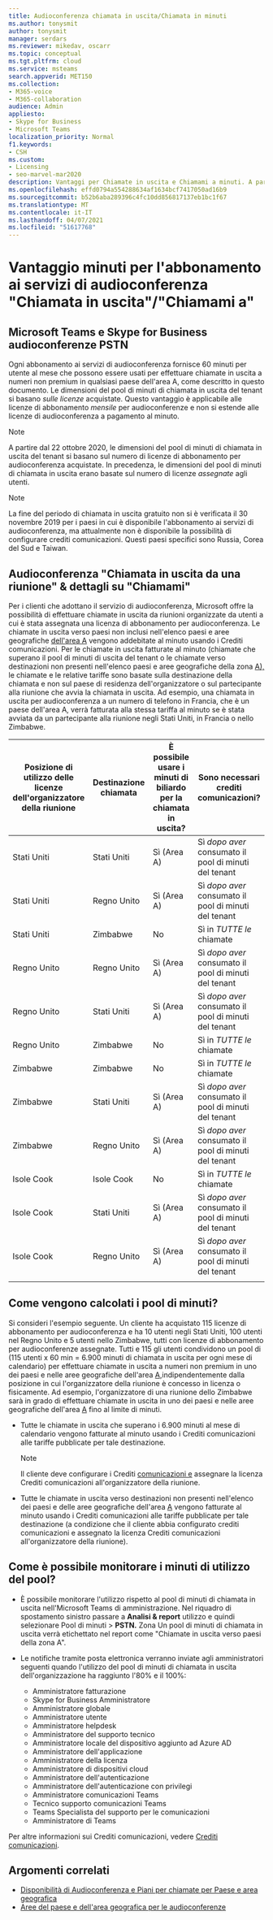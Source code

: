 ```yaml
---
title: Audioconferenza chiamata in uscita/Chiamata in minuti
ms.author: tonysmit
author: tonysmit
manager: serdars
ms.reviewer: mikedav, oscarr
ms.topic: conceptual
ms.tgt.pltfrm: cloud
ms.service: msteams
search.appverid: MET150
ms.collection:
- M365-voice
- M365-collaboration
audience: Admin
appliesto:
- Skype for Business
- Microsoft Teams
localization_priority: Normal
f1.keywords:
- CSH
ms.custom:
- Licensing
- seo-marvel-mar2020
description: Vantaggi per Chiamate in uscita e Chiamami a minuti. A partire dal 1° dicembre 2019 ogni abbonamento ai servizi di audioconferenza fornisce 60 minuti per utente al mese ai paesi dell'area A.
ms.openlocfilehash: effd0794a554288634af1634bcf7417050ad16b9
ms.sourcegitcommit: b52b6aba289396c4fc10dd856817137eb1bc1f67
ms.translationtype: MT
ms.contentlocale: it-IT
ms.lasthandoff: 04/07/2021
ms.locfileid: "51617768"
---
```

# <a name="audio-conferencing-subscription-dial-outcall-me-at-minutes-benefit"></a>Vantaggio minuti per l'abbonamento ai servizi di audioconferenza "Chiamata in uscita"/"Chiamami a"

## <a name="microsoft-teams-and-skype-for-business-pstn-audio-conferencing"></a>Microsoft Teams e Skype for Business audioconferenze PSTN

Ogni abbonamento ai servizi di audioconferenza fornisce 60 minuti per utente al mese che possono essere usati per effettuare chiamate in uscita a numeri non premium in qualsiasi paese dell'area A, come descritto in questo documento. Le dimensioni del pool di minuti di chiamata in uscita del tenant si basano *sulle licenze* acquistate. Questo vantaggio è applicabile alle licenze di abbonamento *mensile* per audioconferenze e non si estende alle licenze di audioconferenza a pagamento al minuto.

> [!NOTE]
> A partire dal 22 ottobre 2020, le dimensioni del pool di  minuti di chiamata in uscita del tenant si basano sul numero di licenze di abbonamento per audioconferenza acquistate. In precedenza, le dimensioni del pool di minuti di chiamata in uscita erano basate sul numero di licenze *assegnate* agli utenti.


> [!NOTE]
> La fine [](complimentary-dial-out-period.md) del periodo di chiamata in uscita gratuito non si è verificata il 30 novembre 2019 per i paesi in cui è disponibile l'abbonamento ai servizi di audioconferenza, ma attualmente non è disponibile la possibilità di configurare crediti comunicazioni. Questi paesi specifici sono Russia, Corea del Sud e Taiwan.

## <a name="audio-conferencing-dial-out-from-a-meeting--call-me-at-details"></a>Audioconferenza "Chiamata in uscita da una riunione" & dettagli su "Chiamami"

Per i clienti che adottano il servizio di audioconferenza, Microsoft offre la possibilità di effettuare chiamate in uscita da riunioni organizzate da utenti a cui è stata assegnata una licenza di abbonamento per audioconferenza. Le chiamate in uscita verso paesi non inclusi nell'elenco paesi e aree geografiche [dell'area A](audio-conferencing-zones.md) vengono addebitate al minuto usando i Crediti comunicazioni. Per le chiamate in uscita fatturate al minuto (chiamate che superano il pool di minuti di uscita del tenant o le chiamate verso destinazioni non presenti nell'elenco paesi e aree geografiche della zona [A),](audio-conferencing-zones.md) le chiamate e le relative tariffe sono basate sulla destinazione della chiamata e non sul paese di residenza dell'organizzatore o sul partecipante alla riunione che avvia la chiamata in uscita. Ad esempio, una chiamata in uscita per audioconferenza a un numero di telefono in Francia, che è un paese dell'area A, verrà fatturata alla stessa tariffa al minuto se è stata avviata da un partecipante alla riunione negli Stati Uniti, in Francia o nello Zimbabwe. 


|Posizione di utilizzo delle licenze dell'organizzatore della riunione |Destinazione chiamata |È possibile usare i minuti di biliardo per la chiamata in uscita?|Sono necessari crediti comunicazioni?|
|---------|---------|---------|---------|
|Stati Uniti |Stati Uniti |Sì (Area A) |Sì *dopo aver* consumato il pool di minuti del tenant         |
|Stati Uniti |Regno Unito|Sì (Area A) |  Sì *dopo aver* consumato il pool di minuti del tenant       |
|Stati Uniti     |Zimbabwe|    No     |     Sì in *TUTTE le* chiamate    |
|Regno Unito     |Regno Unito|Sì (Area A) |  Sì *dopo aver* consumato il pool di minuti del tenant       |
|Regno Unito     |Stati Uniti |Sì (Area A) |  Sì *dopo aver* consumato il pool di minuti del tenant       |
|Regno Unito     |Zimbabwe|    No     |   Sì in *TUTTE le* chiamate      |
|Zimbabwe     |Zimbabwe|    No     |    Sì in *TUTTE le* chiamate     |
|Zimbabwe     |Stati Uniti | Sì (Area A) | Sì *dopo aver* consumato il pool di minuti del tenant        |
|Zimbabwe     |Regno Unito | Sì (Area A) | Sì *dopo aver* consumato il pool di minuti del tenant        |
|Isole Cook     |Isole Cook |   No      |    Sì in *TUTTE le* chiamate     |
|Isole Cook     |Stati Uniti  | Sì (Area A) |  Sì *dopo aver* consumato il pool di minuti del tenant       |
|Isole Cook     |Regno Unito | Sì (Area A) | Sì *dopo aver* consumato il pool di minuti del tenant        |
|    |         |         |         |

## <a name="how-are-minute-pools-calculated"></a>Come vengono calcolati i pool di minuti?

Si consideri l'esempio seguente. Un cliente ha acquistato 115 licenze di abbonamento per audioconferenza e ha 10 utenti negli Stati Uniti, 100 utenti nel Regno Unito e 5 utenti nello Zimbabwe, tutti con licenze di abbonamento per audioconferenze assegnate. Tutti e 115 gli utenti condividono un pool di (115 utenti x 60 min = 6.900 minuti di chiamata in uscita  per ogni mese di calendario) per effettuare chiamate in uscita a numeri non premium in uno dei paesi e nelle aree geografiche dell'area [A,](audio-conferencing-zones.md)indipendentemente dalla posizione in cui l'organizzatore della riunione è concesso in licenza o fisicamente. Ad esempio, l'organizzatore di una riunione dello Zimbabwe sarà in grado di effettuare chiamate in uscita in uno dei paesi e nelle aree geografiche dell'area [A](audio-conferencing-zones.md) fino al limite di minuti.

- Tutte le chiamate in uscita che superano i 6.900 minuti al mese di calendario vengono fatturate al minuto usando i Crediti comunicazioni alle tariffe pubblicate per tale destinazione. 

   > [!NOTE]
   > Il cliente deve configurare i Crediti [comunicazioni e](what-are-communications-credits.md) assegnare la licenza Crediti comunicazioni all'organizzatore della riunione.

- Tutte le chiamate in uscita verso destinazioni non presenti nell'elenco dei paesi e delle aree geografiche dell'area [A](audio-conferencing-zones.md) vengono fatturate al minuto usando i Crediti comunicazioni alle tariffe pubblicate per tale destinazione (a condizione che il cliente abbia configurato crediti comunicazioni e assegnato la licenza Crediti comunicazioni all'organizzatore della riunione).

## <a name="how-can-i-monitor-minute-my-pool-usage"></a>Come è possibile monitorare i minuti di utilizzo del pool?

- È possibile monitorare l'utilizzo rispetto al pool di minuti di chiamata in uscita nell'Microsoft Teams di amministrazione. Nel riquadro di spostamento sinistro passare a **Analisi & report** utilizzo e quindi selezionare Pool di minuti  >   **PSTN.** Zona Un pool di minuti di chiamata in uscita verrà etichettato nel report come "Chiamate in uscita verso paesi della zona A".
- Le notifiche tramite posta elettronica verranno inviate agli amministratori seguenti quando l'utilizzo del pool di minuti di chiamata in uscita dell'organizzazione ha raggiunto l'80% e il 100%:

  - Amministratore fatturazione
  - Skype for Business Amministratore
  - Amministratore globale 
  - Amministratore utente
  - Amministratore helpdesk
  - Amministratore del supporto tecnico
  - Amministratore locale del dispositivo aggiunto ad Azure AD 
  - Amministratore dell'applicazione
  - Amministratore della licenza
  - Amministratore di dispositivi cloud
  - Amministratore dell'autenticazione
  - Amministratore dell'autenticazione con privilegi
  - Amministratore comunicazioni Teams
  - Tecnico supporto comunicazioni Teams
  - Teams Specialista del supporto per le comunicazioni
  - Amministratore di Teams

Per altre informazioni sui Crediti comunicazioni, vedere [Crediti comunicazioni](what-are-communications-credits.md).

## <a name="related-topics"></a>Argomenti correlati

- [Disponibilità di Audioconferenza e Piani per chiamate per Paese e area geografica](country-and-region-availability-for-audio-conferencing-and-calling-plans/country-and-region-availability-for-audio-conferencing-and-calling-plans.md)
- [Aree del paese e dell'area geografica per le audioconferenze](audio-conferencing-zones.md)
